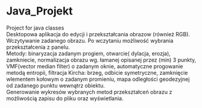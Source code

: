 # Java_Projekt  
Project for java classes  
Desktopowa aplikacja do edycji i przekształcania obrazow (również RGB).  
Wczytywanie zadanego obrazu. Po wczytaniu możliwość wybrania przekształcenia z panelu.  
Metody: binaryzacja zadanym progiem, otwarcie( dylacja, erozja), zamkniecie, normalizacja obrazu wg. łamanej opisanej przez (min) 3 punkty, VMF(vector median filter) o zadanym oknie, automatyczne progowanie metodą entropii,
filtracja Kircha: brzeg, odbicie symetryczne, zamknięcie wlementem kołowym o zadanym promieniu, mapa odległości geodezyjnej od zadanego punktu wewnątrz obiektu.  
Generowanie wykresów wybranych metod przekształceń obrazu z możliwością zapisu do pliku oraz wyświetlania.  
